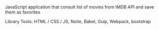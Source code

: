JavaScript application that consult list of movies from IMDB API and save them as favorites 

Library Tools: HTML / CSS / JS, Notie, Babel, Gulp, Webpack, bootstrap
